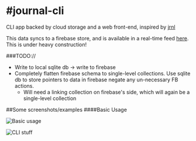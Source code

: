 #journal-cli
======

CLI app backed by cloud storage and a web front-end, inspired by [jrnl](http://maebert.github.io/jrnl/)

This data syncs to a firebase store, and is available in a real-time feed [here](http://robert-wett.github.io/journal). This is under heavy construction!


###TODO://
 * Write to local sqlite db -> write to firebase
 * Completely flatten firebase schema to single-level collections. Use sqlite db to store pointers to data in firebase negate any un-necessary FB actions.
     * Will need a linking collection on firebase's side, which will again be a single-level collection

##Some screenshots/examples
####Basic Usage

![Basic usage](https://raw.githubusercontent.com/Robert-Wett/journal/master/img/journal-cli.gif)

![CLI stuff](https://raw.githubusercontent.com/Robert-Wett/journal/master/img/journal-cli2.gif)
